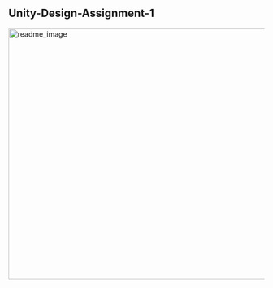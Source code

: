 ## Unity-Design-Assignment-1

<img width="762" height="493" alt="readme_image" src="https://github.com/user-attachments/assets/9ca8c5eb-290d-442b-a087-1da7074a3b9d" />
